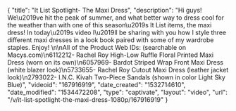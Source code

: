 {
    "title": "It List Spotlight- The Maxi Dress",
    "description": "Hi guys! We\u2019ve hit the peak of summer, and what better way to dress cool for the weather than with one of this season\u2019s It List items, the maxi dress! In today\u2019s video I\u2019ll be sharing with you how I style three different maxi dresses in a look book paired with some of my wardrobe staples. Enjoy! \n\nAll of the Product Web IDs: (searchable on Macys.com)\n6112212- Rachel Roy High-Low Ruffle Floral Printed Maxi Dress (worn on its own)\n6057969- Bardot Striped Wrap Front Maxi Dress (white blazer look)\n5733655- Rachel Roy Cutout Maxi Dress (leather jacket look)\n2793022- I.N.C. Kivah Two-Piece Sandals (shown in color Light Sky Blue)",
    "videoid": "167916919",
    "date_created": "1532714610",
    "date_modified": "1534472208",
    "type": "captivate",
    "layout": "video",
    "url": "\/v\/it-list-spotlight-the-maxi-dress-1080p\/167916919"
}